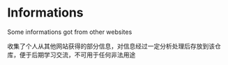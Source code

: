 # Informations
Some informations got from other websites

收集了个人从其他网站获得的部分信息，对信息经过一定分析处理后存放到该仓库，便于后期学习交流，不可用于任何非法用途
